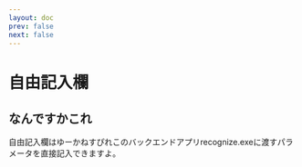 ```yaml
---
layout: doc
prev: false
next: false
---
```


# 自由記入欄

## なんですかこれ

自由記入欄はゆーかねすぴれこのバックエンドアプリrecognize.exeに渡すパラメータを直接記入できますよ。


